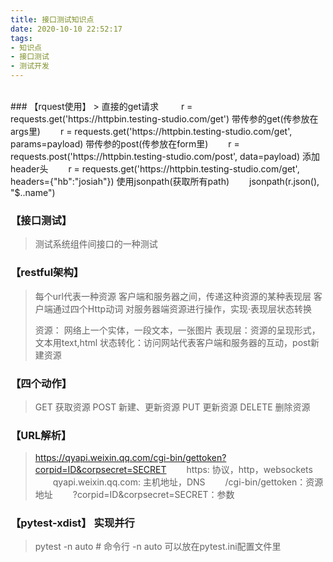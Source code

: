 ```yaml
---
title: 接口测试知识点
date: 2020-10-10 22:52:17
tags:
- 知识点
- 接口测试
- 测试开发
---
```

<br>
### 【rquest使用】
>    直接的get请求
       &emsp;&emsp; r = requests.get('https://httpbin.testing-studio.com/get')
    带传参的get(传参放在args里)
        &emsp;&emsp;r = requests.get('https://httpbin.testing-studio.com/get', params=payload)
    带传参的post(传参放在form里)
        &emsp;&emsp;r = requests.post('https://httpbin.testing-studio.com/post', data=payload)
    添加header头
        &emsp;&emsp;r = requests.get('https://httpbin.testing-studio.com/get', headers={"hb":"josiah"})
    使用jsonpath(获取所有path)
        &emsp;&emsp;jsonpath(r.json(), "$..name")

### 【接口测试】
>    测试系统组件间接口的一种测试

### 【restful架构】
>    每个url代表一种资源
    客户端和服务器之间，传递这种资源的某种表现层
    客户端通过四个Http动词 对服务器端资源进行操作，实现·表现层状态转换
>
>    资源： 网络上一个实体，一段文本，一张图片
    表现层：资源的呈现形式，文本用text,html
    状态转化：访问网站代表客户端和服务器的互动，post新建资源

### 【四个动作】
>    GET 获取资源
    POST 新建、更新资源
    PUT 更新资源
    DELETE 删除资源

### 【URL解析】
>    https://qyapi.weixin.qq.com/cgi-bin/gettoken?corpid=ID&corpsecret=SECRET
        &emsp;&emsp;https: 协议，http，websockets
        &emsp;&emsp;qyapi.weixin.qq.com: 主机地址，DNS
        &emsp;&emsp;/cgi-bin/gettoken：资源地址
        &emsp;&emsp;?corpid=ID&corpsecret=SECRET：参数

### 【pytest-xdist】 实现并行
>    pytest -n auto  # 命令行
    -n auto 可以放在pytest.ini配置文件里